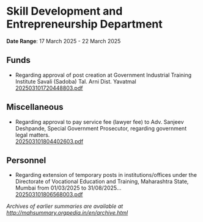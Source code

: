 # Skill Development and Entrepreneurship Department

**Date Range**: 17 March 2025 - 22 March 2025


## Funds
- Regarding approval of post creation at Government Industrial Training Institute Savali (Sadoba) Tal. Arni Dist. Yavatmal\
  [202503101720448803.pdf](https://gr.maharashtra.gov.in/Site/Upload/Government%20Resolutions/English/202503101720448803.pdf)

## Miscellaneous
- Regarding approval to pay service fee (lawyer fee) to Adv. Sanjeev Deshpande, Special Government Prosecutor, regarding government legal matters.\
  [202503101804402603.pdf](https://gr.maharashtra.gov.in/Site/Upload/Government%20Resolutions/English/202503101804402603.pdf)

## Personnel
- Regarding extension of temporary posts in institutions/offices under the Directorate of Vocational Education and Training, Maharashtra State, Mumbai from 01/03/2025 to 31/08/2025...\
  [202503101806568003.pdf](https://gr.maharashtra.gov.in/Site/Upload/Government%20Resolutions/English/202503101806568003.pdf)


*Archives of earlier summaries are available at http://mahsummary.orgpedia.in/en/archive.html*